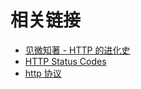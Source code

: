 # 相关链接

-   [见微知著 - HTTP 的进化史](https://mp.weixin.qq.com/s/XMe1SA96nTGx3L1BlRMVvw)
-   [HTTP Status Codes](https://httpstatuses.com/)
-   [http 协议](https://juejin.cn/post/6908501668325769223)
